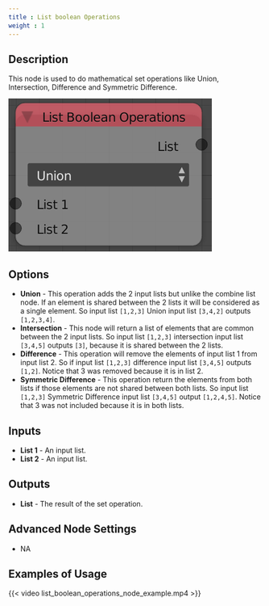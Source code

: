 ```yaml
---
title : List boolean Operations
weight : 1
---
```


## Description

This node is used to do mathematical set operations like Union,
Intersection, Difference and Symmetric Difference.

![image](list_boolean_operations_node.png)

## Options

  - **Union** - This operation adds the 2 input lists but unlike the
    combine list node. If an element is shared between the 2 lists it
    will be considered as a single element. So input list `[1,2,3]`
    Union input list `[3,4,2]` outputs `[1,2,3,4]`.
  - **Intersection** - This node will return a list of elements that are
    common between the 2 input lists. So input list `[1,2,3]`
    intersection input list `[3,4,5]` outputs `[3]`, because it is
    shared between the 2 lists.
  - **Difference** - This operation will remove the elements of input
    list 1 from input list 2. So if input list `[1,2,3]` difference
    input list `[3,4,5]` outputs `[1,2]`. Notice that 3 was removed
    because it is in list 2.
  - **Symmetric Difference** - This operation return the elements from
    both lists if those elements are not shared between both lists. So
    input list `[1,2,3]` Symmetric Difference input list `[3,4,5]`
    output `[1,2,4,5]`. Notice that 3 was not included because it is in
    both lists.

## Inputs

  - **List 1** - An input list.
  - **List 2** - An input list.

## Outputs

  - **List** - The result of the set operation.

## Advanced Node Settings

  - NA

## Examples of Usage

{{< video list_boolean_operations_node_example.mp4 >}}
